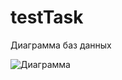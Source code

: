 # testTask

Диаграмма баз данных

![Диаграмма](https://user-images.githubusercontent.com/56934825/197054722-565f1dcb-6e37-4f6c-b9c7-1654e8db75e0.jpg)
